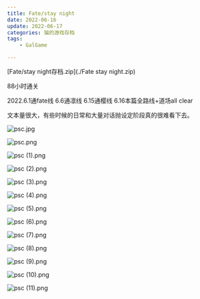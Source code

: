 ```yaml
---
title: Fate/stay night
date: 2022-06-16
update: 2022-06-17
categories: 猫的游戏存档
tags: 
    - GalGame

---
```


[Fate/stay night存档.zip](./Fate stay night.zip)

88小时通关

2022.6.1通fate线 6.6通凛线 6.15通樱线 6.16本篇全路线+道场all clear

文本量很大，有些时候的日常和大量对话抛设定阶段真的很难看下去。

![psc.jpg](./psc.jpg)

![psc.png](./psc.png)

![psc (1).png](./psc_(1).png)

![psc (2).png](./psc_(2).png)

![psc (3).png](./psc_(3).png)

![psc (4).png](./psc_(4).png)

![psc (5).png](./psc_(5).png)

![psc (6).png](./psc_(6).png)

![psc (7).png](./psc_(7).png)

![psc (8).png](./psc_(8).png)

![psc (9).png](./psc_(9).png)

![psc (10).png](./psc_(10).png)

![psc (11).png](./psc_(11).png)